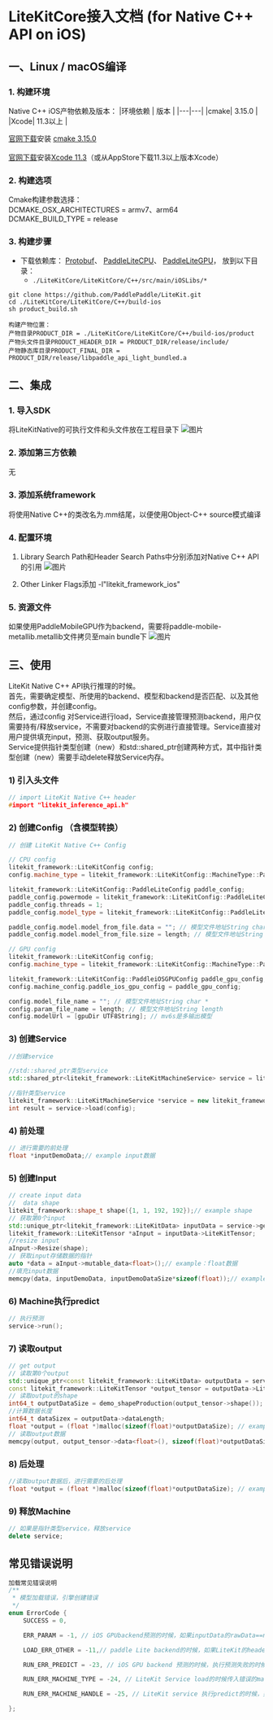 # LiteKitCore接入文档 (for Native C++ API on iOS)


## 一、Linux / macOS编译
### 1. 构建环境
Native C++ iOS产物依赖及版本：
|环境依赖 | 版本 |
|---|---|
|cmake| 3.15.0 |  
|Xcode| 11.3以上 |  

[官网下载](https://github.com/Kitware/CMake/releases/tag/v3.15.0)安装 [cmake 3.15.0](https://github.com/Kitware/CMake/releases/download/v3.15.0/cmake-3.15.0-Darwin-x86_64.dmg)<br>  
[官网下载](https://developer.apple.com/download/more/)安装[Xcode 11.3](https://download.developer.apple.com/Developer_Tools/Xcode_11.3/Xcode_11.3.xip)（或从AppStore下载11.3以上版本Xcode）


### 2. 构建选项
Cmake构建参数选择：<br>
DCMAKE_OSX_ARCHITECTURES =  armv7、arm64<br>
DCMAKE_BUILD_TYPE = release



### 3. 构建步骤
- 下载依赖库：
[Protobuf](https://gitee.com/paddlepaddle/LiteKit/tree/main/iOS/LiteKitCoreNativeDepencency/Protobuf/0.0.9/Protobuf.framework)、
[PaddleLiteCPU](https://gitee.com/paddlepaddle/LiteKit/tree/main/iOS/LiteKitCoreNativeDepencency/paddle_api_light_bundled/0.0.9)、
[PaddleLiteGPU](https://gitee.com/paddlepaddle/LiteKit/tree/main/iOS/LiteKitCoreNativeDepencency/paddle_mobile/0.0.9)，
放到以下目录：
    - `./LiteKitCore/LiteKitCore/C++/src/main/iOSLibs/*`
    
```
git clone https://github.com/PaddlePaddle/LiteKit.git
cd ./LiteKitCore/LiteKitCore/C++/build-ios 
sh product_build.sh 
 
构建产物位置：
产物目录PRODUCT_DIR = ./LiteKitCore/LiteKitCore/C++/build-ios/product
产物头文件目录PRODUCT_HEADER_DIR = PRODUCT_DIR/release/include/
产物静态库目录PRODUCT_FINAL_DIR = PRODUCT_DIR/release/libpaddle_api_light_bundled.a
```

## 二、集成
### 1. 导入SDK
将LiteKitNative的可执行文件和头文件放在工程目录下
![图片](/Doc/Resources/3_1.png)

### 2. 添加第三方依赖
无

### 3. 添加系统framework
将使用Native C++的类改名为.mm结尾，以便使用Object-C++ source模式编译

### 4. 配置环境
1) Library Search Path和Header Search Paths中分别添加对Native C++ API的引用
![图片](/Doc/Resources/3_2.png)

2) Other Linker Flags添加 -l"litekit_framework_ios"

### 5. 资源文件
如果使用PaddleMobileGPU作为backend，需要将paddle-mobile-metallib.metallib文件拷贝至main bundle下
![图片](/Doc/Resources/3_3.png)

## 三、使用
   LiteKit Native C++ API执行推理的时候。
   <br>首先，需要确定模型、所使用的backend、模型和backend是否匹配、以及其他config参数，并创建config。
   <br>然后，通过config 对Service进行load，Service直接管理预测backend，用户仅需要持有/释放service，不需要对backend的实例进行直接管理。Service直接对用户提供填充input，预测、获取output服务。
   <br>Service提供指针类型创建（new）和std::shared_ptr创建两种方式，其中指针类型创建（new）需要手动delete释放Service内存。


### 1) 引入头文件
```cpp
// import LiteKit Native C++ header
#import "litekit_inference_api.h"
```
### 2) 创建Config （含模型转换）
```cpp
// 创建 LiteKit Native C++ Config

// CPU config
litekit_framework::LiteKitConfig config;
config.machine_type = litekit_framework::LiteKitConfig::MachineType::PaddleLite;

litekit_framework::LiteKitConfig::PaddleLiteConfig paddle_config;
paddle_config.powermode = litekit_framework::LiteKitConfig::PaddleLiteConfig::PaddleLitePowerMode::LITE_POWER_NO_BIND;
paddle_config.threads = 1;
paddle_config.model_type = litekit_framework::LiteKitConfig::PaddleLiteConfig::LITE_MODEL_FROM_FILE;

paddle_config.model.model_from_file.data = ""; // 模型文件地址String char *
paddle_config.model.model_from_file.size = length; // 模型文件地址String length

// GPU config
litekit_framework::LiteKitConfig config;
config.machine_type = litekit_framework::LiteKitConfig::MachineType::PaddleiOSGPU;

litekit_framework::LiteKitConfig::PaddleiOSGPUConfig paddle_gpu_config;
config.machine_config.paddle_ios_gpu_config = paddle_gpu_config;

config.model_file_name = ""; // 模型文件地址String char *
config.param_file_name = length; // 模型文件地址String length
config.modelUrl = [gpuDir UTF8String]; // mv6s是多输出模型
```
### 3) 创建Service
```cpp
//创建service

//std::shared_ptr类型service
std::shared_ptr<litekit_framework::LiteKitMachineService> service = litekit_framework::CreateLiteKitMachineService(config);

//指针类型service
litekit_framework::LiteKitMachineService *service = new litekit_framework::LiteKitMachineService();
int result = service->load(config);
```
### 4) 前处理
```cpp
// 进行需要的前处理
float *inputDemoData;// example input数据
```

### 5) 创建Input
```cpp
// create input data
//  data shape
litekit_framework::shape_t shape({1, 1, 192, 192});// example shape
// 获取第0个input
std::unique_ptr<litekit_framework::LiteKitData> inputData = service->getInputData(0);
litekit_framework::LiteKitTensor *aInput = inputData->LiteKitTensor;
//resize input
aInput->Resize(shape);
// 获取input存储数据的指针
auto *data = aInput->mutable_data<float>();// example：float数据
//填充input数据
memcpy(data, inputDemoData, inputDemoDataSize*sizeof(float));// example float数据
```
### 6) Machine执行predict
```cpp
// 执行预测
service->run();
```

### 7) 读取output
```cpp
// get output
// 读取第0个output
std::unique_ptr<const litekit_framework::LiteKitData> outputData = service->getOutputData(0);
const litekit_framework::LiteKitTensor *output_tensor = outputData->LiteKitTensor;
// 读取output的shape
int64_t outputDataSize = demo_shapeProduction(output_tensor->shape());
//计算数据长度
int64_t dataSizex = outputData->dataLength;
float *output = (float *)malloc(sizeof(float)*outputDataSize); // example output data
// 读取output数据
memcpy(output, output_tensor->data<float>(), sizeof(float)*outputDataSize);
```
 
### 8) 后处理
```cpp
//读取output数据后，进行需要的后处理
float *output = (float *)malloc(sizeof(float)*outputDataSize); // example output data

```

### 9) 释放Machine
```cpp
// 如果是指针类型service，释放service
delete service;
```

## 常见错误说明
```cpp
加载常见错误说明
/**
 * 模型加载错误，引擎创建错误
 */
enum ErrorCode {
    SUCCESS = 0,

    ERR_PARAM = -1, // iOS GPUbackend预测的时候，如果inputData的rawData==nulltr || datalength<=0的时候，返回该错误。

    LOAD_ERR_OTHER = -11,// paddle Lite backend的时候，如果LiteKit的header和库不匹配，或者因为模型和Lite不匹配，以及其他一些未知原因加载失败的时候，返回该错误。

    RUN_ERR_PREDICT = -23, // iOS GPU backend 预测的时候，执行预测失败的时候，返回该错误。

    RUN_ERR_MACHINE_TYPE = -24, // LiteKit Service load的时候传入错误的machine_type，或者iOS平台上使用了不支持GPU的差异化版本加载GPU service的时候，返回该错误。

    RUN_ERR_MACHINE_HANDLE = -25, // LiteKit service 执行predict的时候，并没有找到backend（或load的时候创建backend失败）的时候，返回该错误

};
```
